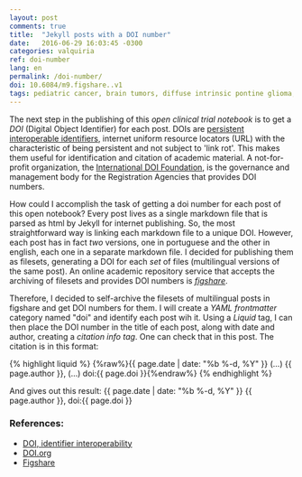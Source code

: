 ```yaml
---
layout: post
comments: true
title:  "Jekyll posts with a DOI number"
date:   2016-06-29 16:03:45 -0300
categories: valquiria
ref: doi-number
lang: en
permalink: /doi-number/
doi: 10.6084/m9.figshare..v1
tags: pediatric cancer, brain tumors, diffuse intrinsic pontine glioma, clinical trial, figshare, doi, jekyll
---
```


The next step in the publishing of this _open clinical trial notebook_ is to get a _DOI_ (Digital Object Identifier) for each post. DOIs are [persistent interoperable identifiers][id-io], internet uniform resource locators (URL) with the characteristic of being persistent and not subject to 'link rot'. This makes them useful for identification and citation of academic material. A not-for-profit organization, the [International DOI Foundation][doi], is the governance and management body for the Registration Agencies that provides DOI numbers.  

How could I accomplish the task of getting a doi number for each post of this open notebook? Every post lives as a single markdown file that is parsed as html by Jekyll for internet publishing. So, the most straightforward way is linking each markdown file to a unique DOI. However, each post has in fact _two_ versions, one in portuguese and the other in english, each one in a separate markdown file. I decided for publishing them as filesets, generating a DOI for each _set_ of files (multilingual versions of the same post). An online academic repository service that accepts the archiving of filesets and provides DOI numbers is [_figshare_][fig].

Therefore, I decided to self-archive the filesets of multilingual posts in figshare and get DOI numbers for them. I will create a _YAML frontmatter_ category named "doi" and identify each post wih it. Using a _Liquid_ tag, I can then place the DOI number in the title of each post, along with date and author, creating a _citation info tag_. One can check that in this post. The citation is in this format:

{% highlight liquid %}
{%raw%}{{ page.date | date: "%b %-d, %Y" }} (...) {{ page.author }}, (...) doi:{{ page.doi }}{%endraw%}
{% endhighlight %}

And gives out this result: {{ page.date | date: "%b %-d, %Y" }} {{ page.author }}, doi:{{ page.doi }}

### References:

- [DOI, identifier interoperability][id-io]
- [DOI.org][doi]
- [Figshare][fig]


[id-io]: https://www.doi.org/factsheets/Identifier_Interoper.html
[doi]: http://www.doi.org
[fig]: http://www.figshare.com
